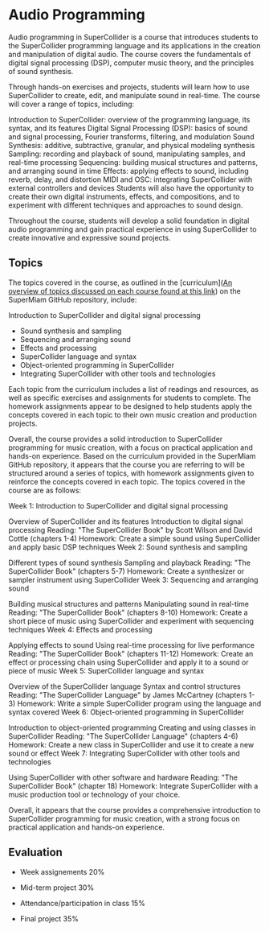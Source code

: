 # Audio Programming
Audio programming in SuperCollider is a course that introduces students to the SuperCollider programming language and its applications in the creation and manipulation of digital audio. The course covers the fundamentals of digital signal processing (DSP), computer music theory, and the principles of sound synthesis.

Through hands-on exercises and projects, students will learn how to use SuperCollider to create, edit, and manipulate sound in real-time. The course will cover a range of topics, including:

Introduction to SuperCollider: overview of the programming language, its syntax, and its features
Digital Signal Processing (DSP): basics of sound and signal processing, Fourier transforms, filtering, and modulation
Sound Synthesis: additive, subtractive, granular, and physical modeling synthesis
Sampling: recording and playback of sound, manipulating samples, and real-time processing
Sequencing: building musical structures and patterns, and arranging sound in time
Effects: applying effects to sound, including reverb, delay, and distortion
MIDI and OSC: integrating SuperCollider with external controllers and devices
Students will also have the opportunity to create their own digital instruments, effects, and compositions, and to experiment with different techniques and approaches to sound design.

Throughout the course, students will develop a solid foundation in digital audio programming and gain practical experience in using SuperCollider to create innovative and expressive sound projects.

## Topics
The topics covered in the course, as outlined in the [curriculum]([An overview of topics discussed on each course found at this link](https://github.com/KonVas/SuperMiam/blob/master/curriculum.org)) on the SuperMiam GitHub repository, include:

Introduction to SuperCollider and digital signal processing
- Sound synthesis and sampling
- Sequencing and arranging sound
- Effects and processing
- SuperCollider language and syntax
- Object-oriented programming in SuperCollider
- Integrating SuperCollider with other tools and technologies

Each topic from the curriculum includes a list of readings and resources, as well as specific exercises and assignments for students to complete. The homework assignments appear to be designed to help students apply the concepts covered in each topic to their own music creation and production projects.

Overall, the course provides a solid introduction to SuperCollider programming for music creation, with a focus on practical application and hands-on experience. Based on the curriculum provided in the SuperMiam GitHub repository, it appears that the course you are referring to will be structured around a series of topics, with homework assignments given to reinforce the concepts covered in each topic. The topics covered in the course are as follows:

Week 1: Introduction to SuperCollider and digital signal processing

Overview of SuperCollider and its features
Introduction to digital signal processing
Reading: "The SuperCollider Book" by Scott Wilson and David Cottle (chapters 1-4)
Homework: Create a simple sound using SuperCollider and apply basic DSP techniques
Week 2: Sound synthesis and sampling

Different types of sound synthesis
Sampling and playback
Reading: "The SuperCollider Book" (chapters 5-7)
Homework: Create a synthesizer or sampler instrument using SuperCollider
Week 3: Sequencing and arranging sound

Building musical structures and patterns
Manipulating sound in real-time
Reading: "The SuperCollider Book" (chapters 8-10)
Homework: Create a short piece of music using SuperCollider and experiment with sequencing techniques
Week 4: Effects and processing

Applying effects to sound
Using real-time processing for live performance
Reading: "The SuperCollider Book" (chapters 11-12)
Homework: Create an effect or processing chain using SuperCollider and apply it to a sound or piece of music
Week 5: SuperCollider language and syntax

Overview of the SuperCollider language
Syntax and control structures
Reading: "The SuperCollider Language" by James McCartney (chapters 1-3)
Homework: Write a simple SuperCollider program using the language and syntax covered
Week 6: Object-oriented programming in SuperCollider

Introduction to object-oriented programming
Creating and using classes in SuperCollider
Reading: "The SuperCollider Language" (chapters 4-6)
Homework: Create a new class in SuperCollider and use it to create a new sound or effect
Week 7: Integrating SuperCollider with other tools and technologies

Using SuperCollider with other software and hardware
Reading: "The SuperCollider Book" (chapter 18)
Homework: Integrate SuperCollider with a music production tool or technology of your choice.

Overall, it appears that the course provides a comprehensive introduction to SuperCollider programming for music creation, with a strong focus on practical application and hands-on experience.

## Evaluation
* Week assignements 20%

* Mid-term project 30%

* Attendance/participation in class 15%

* Final project 35%
